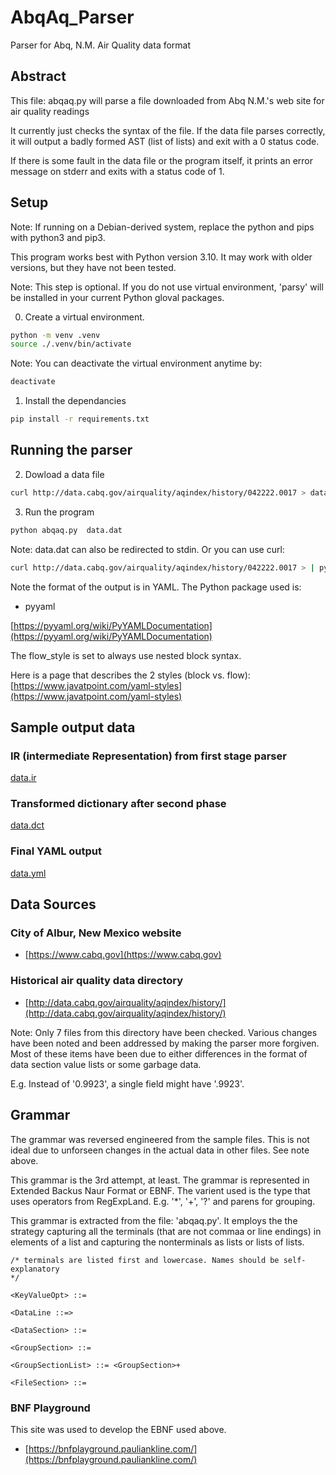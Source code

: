 # AbqAq_Parser
Parser for Abq, N.M. Air Quality data format


## Abstract

This file: abqaq.py will parse a file downloaded from Abq N.M.'s web site for air quality readings

It currently just checks the syntax of the file.
If the data file parses correctly, it will output a badly formed AST (list of
lists) and exit with a 0 status code.


If there is some fault in the data file or the program itself, it prints an error message
on stderr and exits with a status code of 1.

## Setup

Note: If running on a Debian-derived system, replace the python and pips with python3 and pip3.

This program works best with Python version 3.10. It may work with older versions, but they have not been tested.

Note: This step is optional. If you do not use virtual environment, 'parsy'
will be installed in your current Python gloval packages.

0. Create a virtual environment.

```bash
python -m venv .venv
source ./.venv/bin/activate
```

Note: You can deactivate the virtual environment anytime by:

```bash
deactivate
```


1.  Install the dependancies

```bash
pip install -r requirements.txt
```


## Running the parser

2. Dowload a data file

```bash
curl http://data.cabq.gov/airquality/aqindex/history/042222.0017 > data.dat
```


3. Run the program

```bash
python abqaq.py  data.dat
```

Note: data.dat can also be redirected to stdin. Or you can use curl:

```bash
curl http://data.cabq.gov/airquality/aqindex/history/042222.0017 > | python abqaq.py
```


Note the format of the output is in YAML. The Python package used is:

- pyyaml

[https://pyyaml.org/wiki/PyYAMLDocumentation](https://pyyaml.org/wiki/PyYAMLDocumentation)

The flow_style is set to always use nested block syntax.

Here is a page that describes the 2 styles (block vs. flow):
[https://www.javatpoint.com/yaml-styles](https://www.javatpoint.com/yaml-styles)


## Sample output data


### IR (intermediate Representation) from first stage parser
[data.ir](data.ir)

### Transformed dictionary after second phase

[data.dct](data.dct)

### Final YAML output

[data.yml](data.yml)

## Data Sources

### City of Albur, New Mexico website

- [https://www.cabq.gov](https://www.cabq.gov)

### Historical air quality data directory

- [http://data.cabq.gov/airquality/aqindex/history/](http://data.cabq.gov/airquality/aqindex/history/)


Note: Only 7 files from this directory have been checked.
Various changes have been noted and been addressed by making the parser more forgiven.
Most of these items have been due to either differences in the format of data section
value lists or some garbage data.

E.g. 
Instead of '0.9923', a single field might have '.9923'.


## Grammar

The grammar was reversed engineered from the sample files.  This is not ideal due
to unforseen changes in the actual data in other files. See note above.

This grammar is the 3rd attempt, at least. The grammar is represented in Extended
Backus Naur Format or EBNF. The varient used is the type that uses operators from
RegExpLand. E.g. '*', '+', '?' and parens for grouping.

This grammar is extracted from the file: 'abqaq.py'. It employs the the strategy
capturing all the terminals (that are not commaa or line endings) in elements
of a list and capturing the nonterminals as lists or lists of lists.


```EBNF
/* terminals are listed first and lowercase. Names should be self-explanatory
*/

<KeyValueOpt> ::= 

<DataLine ::=> 

<DataSection> ::= 

<GroupSection> ::= 

<GroupSectionList> ::= <GroupSection>+

<FileSection> ::= 
```


### BNF Playground

This site was used to develop the EBNF used above.

- [https://bnfplayground.pauliankline.com/](https://bnfplayground.pauliankline.com/)



